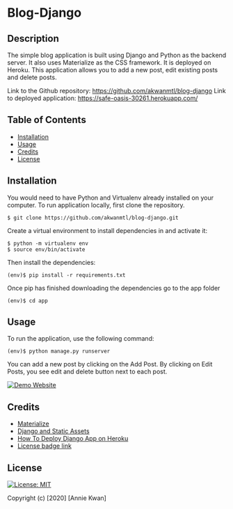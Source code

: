 # Blog-Django

## Description
The simple blog application is built using Django and Python as the backend server. It also uses Materialize as the CSS framework. It is deployed on Heroku.
This application allows you to add a new post, edit existing posts and delete posts.

Link to the Github repository: https://github.com/akwanmtl/blog-django
Link to deployed application: https://safe-oasis-30261.herokuapp.com/

## Table of Contents

* [Installation](#installation)
* [Usage](#usage)
* [Credits](#credits)
* [License](#license)

## Installation

You would need to have Python and Virtualenv already installed on your computer. To run application locally, first clone the repository.
```
$ git clone https://github.com/akwanmtl/blog-django.git
```
Create a virtual environment to install dependencies in and activate it:
```
$ python -m virtualenv env
$ source env/bin/activate
```
Then install the dependencies:
```
(env)$ pip install -r requirements.txt
```
Once pip has finished downloading the dependencies go to the app folder
```
(env)$ cd app
```

## Usage 

To run the application, use the following command:
```
(env)$ python manage.py runserver
```
You can add a new post by clicking on the Add Post. By clicking on Edit Posts, you see edit and delete button next to each post. 


[![Demo Website](Blog.gif)](https://safe-oasis-30261.herokuapp.com/) 

## Credits

* [Materialize](https://materializecss.com/)
* [Django and Static Assets](https://devcenter.heroku.com/articles/django-assets)
* [How To Deploy Django App on Heroku](https://www.codementor.io/@jamesezechukwu/how-to-deploy-django-app-on-heroku-dtsee04d4)
* [License badge link](https://gist.github.com/lukas-h/2a5d00690736b4c3a7ba)


## License

[![License: MIT](https://img.shields.io/badge/License-MIT-yellow.svg)](https://opensource.org/licenses/MIT)

Copyright (c) [2020] [Annie Kwan]
